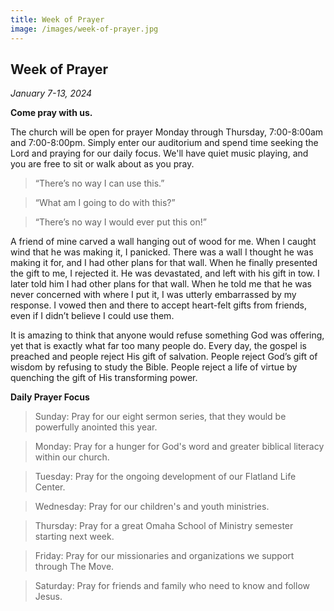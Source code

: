 ```yaml
---
title: Week of Prayer
image: /images/week-of-prayer.jpg
---
```


## Week of Prayer

_January 7-13, 2024_

**Come pray with us.**

The church will be open for prayer Monday through Thursday, 7:00-8:00am and 7:00-8:00pm. Simply enter our auditorium and spend time seeking the Lord and praying for our daily focus. We'll have quiet music playing, and you are free to sit or walk about as you pray.

> “There’s no way I can use this.”

> “What am I going to do with this?”

> “There’s no way I would ever put this on!”

A friend of mine carved a wall hanging out of wood for me. When I caught wind that he was making it, I panicked. There was a wall I thought he was making it for, and I had other plans for that wall. When he finally presented the gift to me, I rejected it. He was devastated, and left with his gift in tow. I later told him I had other plans for that wall. When he told me that he was never concerned with where I put it, I was utterly embarrassed by my response. I vowed then and there to accept heart-felt gifts from friends, even if I didn’t believe I could use them.

It is amazing to think that anyone would refuse something God was offering, yet that is exactly what far too many people do. Every day, the gospel is preached and people reject His gift of salvation. People reject God’s gift of wisdom by refusing to study the Bible. People reject a life of virtue by quenching the gift of His transforming power.

**Daily Prayer Focus**

> Sunday: Pray for our eight sermon series, that they would be powerfully anointed this year.

> Monday: Pray for a hunger for God's word and greater biblical literacy within our church.

> Tuesday: Pray for the ongoing development of our Flatland Life Center.

> Wednesday: Pray for our children's and youth ministries.

> Thursday: Pray for a great Omaha School of Ministry semester starting next week.

> Friday: Pray for our missionaries and organizations we support through The Move.

> Saturday: Pray for friends and family who need to know and follow Jesus.
